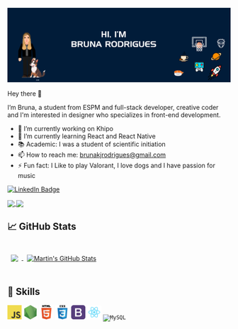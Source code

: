
[![Bruna's GitHub Banner](./assets/images/GitHubHeader.jpg)](https://brunakrodrigu.es)

Hey there 👋

I’m Bruna, a student from ESPM and full-stack developer, creative coder and I'm interested in designer who specializes in front-end development. 

- 🔭 I’m currently working on Khipo
- 🌱 I’m currently learning React and React Native
- 📚 Academic: I was a student of scientific initiation
- 📫 How to reach me: brunakjrodrigues@gmail.com
- ⚡ Fun fact: I Like to play Valorant, I love dogs and I have passion for music

[![LinkedIn Badge](https://img.shields.io/badge/LinkedIn-Profile-informational?style=flat&logo=linkedin&logoColor=white&color=0D76A8)](https://www.linkedin.com/in/brunacrodrigues/)

<a href="https://github.com/brunakrodrigues/Jogo-Lixo-ao-Alvo">
  <img align="center" style="margin:0.5rem height:20px" src="https://github-readme-stats.vercel.app/api/pin/?username=brunakrodrigues&repo=jogo-lixo-ao-alvo&title_color=ffffff&text_color=c9cacc&icon_color=F4FDB1&bg_color=11223a" />
</a>

<a href="https://github.com/brunakrodrigues/Vacina-ubs">
  <img align="center" style="margin:0.5rem height:20px" src="https://github-readme-stats.vercel.app/api/pin/?username=brunakrodrigues&repo=vacina-ubs&title_color=ffffff&text_color=c9cacc&icon_color=F4FDB1&bg_color=11223a" />
</a>

## &#x1f4c8; GitHub Stats

<br>

<a href="https://github.com/brunakrodrigues">
  <img align="center" style="margin:0.5rem" src="https://github-readme-stats.vercel.app/api/top-langs/?username=brunakrodrigues&hide=html,css&title_color=BBBAFF&text_color=F7F7F7&icon_color=FFC2E2&bg_color=11223a" />
</a>

<a href="https://github.com/brunakrodrigues">
  <img align="center" style="margin:0.5rem" src="https://github-readme-stats.vercel.app/api?username=brunakrodrigues&show_icons=true&line_height=27&count_private=true&title_color=BBBAFF&text_color=F7F7F7&icon_color=F4FDB1&bg_color=11223a" alt="Martin's GitHub Stats" />
</a>

<br>
<br>

## 💼 Skills

<code><img height="32" src="https://raw.githubusercontent.com/github/explore/80688e429a7d4ef2fca1e82350fe8e3517d3494d/topics/javascript/javascript.png" alt="Javascript"/></code>
<code><img height="32" src="https://raw.githubusercontent.com/github/explore/80688e429a7d4ef2fca1e82350fe8e3517d3494d/topics/nodejs/nodejs.png" alt="Nodejs"/></code>
<code><img height="32" src="https://raw.githubusercontent.com/github/explore/80688e429a7d4ef2fca1e82350fe8e3517d3494d/topics/html/html.png" alt="HTML5"/></code>
<code><img height="32" src="https://raw.githubusercontent.com/github/explore/80688e429a7d4ef2fca1e82350fe8e3517d3494d/topics/css/css.png" alt="CSS"/></code>
<code><img height="32" src="https://raw.githubusercontent.com/github/explore/80688e429a7d4ef2fca1e82350fe8e3517d3494d/topics/bootstrap/bootstrap.png" alt="Bootstrap"/></code>
<code><img height="32" src="https://raw.githubusercontent.com/github/explore/80688e429a7d4ef2fca1e82350fe8e3517d3494d/topics/react/react.png" alt="React"/></code>
<code><img height="32" src="https://img.shields.io/badge/MySQL-00000F?style=for-the-badge&logo=mysql&logoColor=white" alt="MySQL"/></code>
